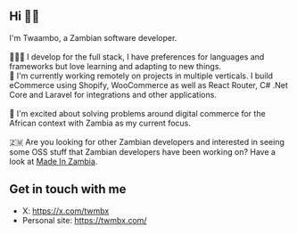 ## Hi 🖖🏿
I'm Twaambo, a Zambian software developer.<br><br>
👨🏿‍💻 I develop for the full stack, I have preferences for languages and frameworks but love learning and adapting to new things.<br>
💼 I'm currently working remotely on projects in multiple verticals. I build eCommerce using Shopify, WooCommerce as well as React Router, C# .Net Core and Laravel for integrations and other applications.<br><br>
🤩 I'm excited about solving problems around digital commerce for the African context with Zambia as my current focus.<br><br>
🇿🇲 Are you looking for other Zambian developers and interested in seeing some OSS stuff that Zambian developers have been working on? Have a look at [Made In Zambia](https://github.com/ZambianTech/made-in-zambia).<br>

## Get in touch with me
- X: https://x.com/twmbx
- Personal site: https://twmbx.com/
